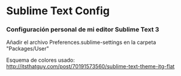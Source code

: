 Sublime Text Config
=====================

### Configuración personal de mi editor Sublime Text 3

Añadir el archivo Preferences.sublime-settings en la carpeta "Packages/User"

Esquema de colores usado: http://itsthatguy.com/post/70191573560/sublime-text-theme-itg-flat
